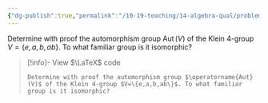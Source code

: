 ```yaml
---
{"dg-publish":true,"permalink":"/10-19-teaching/14-algebra-qual/problem-from-past-exams/group-theory/computing-an-automorphism-group/","tags":["group_theory"],"updated":"2025-03-15T15:32:13-07:00"}
---
```


Determine with proof the automorphism group $\operatorname{Aut}(V)$ of the Klein 4-group $V=\{e,a,b,ab\}$. To what familiar group is it isomorphic?

> [!info]- View $\LaTeX$ code
> ```
> Determine with proof the automorphism group $\operatorname{Aut}(V)$ of the Klein 4-group $V=\{e,a,b,ab\}$. To what familiar group is it isomorphic?
> ```